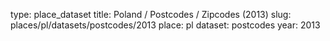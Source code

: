 type: place_dataset
title: Poland / Postcodes / Zipcodes (2013)
slug: places/pl/datasets/postcodes/2013
place: pl
dataset: postcodes
year: 2013
